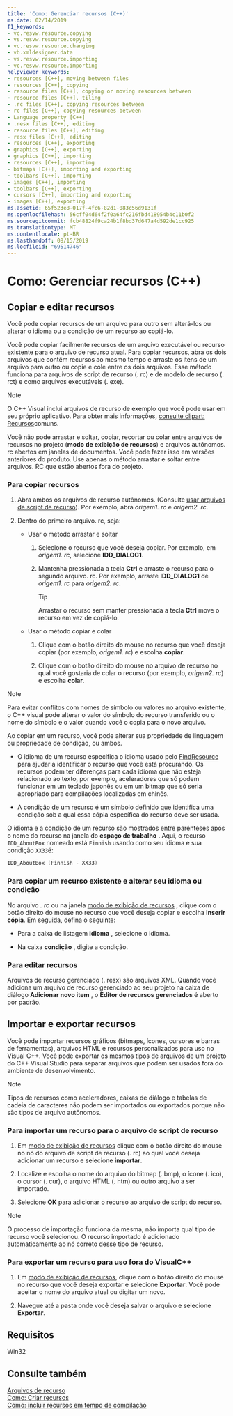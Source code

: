 ```yaml
---
title: 'Como: Gerenciar recursos (C++)'
ms.date: 02/14/2019
f1_keywords:
- vc.resvw.resource.copying
- vs.resvw.resource.copying
- vc.resvw.resource.changing
- vb.xmldesigner.data
- vs.resvw.resource.importing
- vc.resvw.resource.importing
helpviewer_keywords:
- resources [C++], moving between files
- resources [C++], copying
- resource files [C++], copying or moving resources between
- resource files [C++], tiling
- .rc files [C++], copying resources between
- rc files [C++], copying resources between
- Language property [C++]
- .resx files [C++], editing
- resource files [C++], editing
- resx files [C++], editing
- resources [C++], exporting
- graphics [C++], exporting
- graphics [C++], importing
- resources [C++], importing
- bitmaps [C++], importing and exporting
- toolbars [C++], importing
- images [C++], importing
- toolbars [C++], exporting
- cursors [C++], importing and exporting
- images [C++], exporting
ms.assetid: 65f523e8-017f-4fc6-82d1-083c56d9131f
ms.openlocfilehash: 56cff04d64f2f0a64fc216fbd418954b4c11b0f2
ms.sourcegitcommit: fcb48824f9ca24b1f8bd37d647a4d592de1cc925
ms.translationtype: MT
ms.contentlocale: pt-BR
ms.lasthandoff: 08/15/2019
ms.locfileid: "69514746"
---
```

# <a name="how-to-manage-resources-c"></a>Como: Gerenciar recursos (C++)

## <a name="copy-and-edit-resources"></a>Copiar e editar recursos

Você pode copiar recursos de um arquivo para outro sem alterá-los ou alterar o idioma ou a condição de um recurso ao copiá-lo.

Você pode copiar facilmente recursos de um arquivo executável ou recurso existente para o arquivo de recurso atual. Para copiar recursos, abra os dois arquivos que contêm recursos ao mesmo tempo e arraste os itens de um arquivo para outro ou copie e cole entre os dois arquivos. Esse método funciona para arquivos de script de recurso (. rc) e de modelo de recurso (. rct) e como arquivos executáveis (. exe).

> [!NOTE]
> O C++ Visual inclui arquivos de recurso de exemplo que você pode usar em seu próprio aplicativo. Para obter mais informações, [consulte clipart: Recursos](https://github.com/Microsoft/VCSamples)comuns.

Você não pode arrastar e soltar, copiar, recortar ou colar entre arquivos de recursos no projeto (**modo de exibição de recursos**) e arquivos autônomos. rc abertos em janelas de documentos. Você pode fazer isso em versões anteriores do produto. Use apenas o método arrastar e soltar entre arquivos. RC que estão abertos fora do projeto.

### <a name="to-copy-resources"></a>Para copiar recursos

1. Abra ambos os arquivos de recurso autônomos. (Consulte [usar arquivos de script de recurso](how-to-create-a-resource-script-file.md#use-resource-script-files)). Por exemplo, abra *origem1. rc* e *origem2. rc*.

1. Dentro do primeiro arquivo. rc, seja:

   - Usar o método arrastar e soltar

      1. Selecione o recurso que você deseja copiar. Por exemplo, em *origem1. rc*, selecione **IDD_DIALOG1**.

      1. Mantenha pressionada a tecla **Ctrl** e arraste o recurso para o segundo arquivo. rc. Por exemplo, arraste **IDD_DIALOG1** de *origem1. rc* para *origem2. rc*.

         > [!TIP]
         > Arrastar o recurso sem manter pressionada a tecla **Ctrl** move o recurso em vez de copiá-lo.

   - Usar o método copiar e colar

      1. Clique com o botão direito do mouse no recurso que você deseja copiar (por exemplo, *origem1. rc*) e escolha **copiar**.

      1. Clique com o botão direito do mouse no arquivo de recurso no qual você gostaria de colar o recurso (por exemplo, *origem2. rc*) e escolha **colar**.

> [!NOTE]
> Para evitar conflitos com nomes de símbolo ou valores no arquivo existente, o C++ visual pode alterar o valor do símbolo do recurso transferido ou o nome do símbolo e o valor quando você o copia para o novo arquivo.

Ao copiar em um recurso, você pode alterar sua propriedade de linguagem ou propriedade de condição, ou ambos.

- O idioma de um recurso especifica o idioma usado pelo [FindResource](/windows/win32/api/winbase/nf-winbase-findresourcew) para ajudar a identificar o recurso que você está procurando. Os recursos podem ter diferenças para cada idioma que não esteja relacionado ao texto, por exemplo, aceleradores que só podem funcionar em um teclado japonês ou em um bitmap que só seria apropriado para compilações localizadas em chinês.

- A condição de um recurso é um símbolo definido que identifica uma condição sob a qual essa cópia específica do recurso deve ser usada.

O idioma e a condição de um recurso são mostrados entre parênteses após o nome do recurso na janela do **espaço de trabalho** . Aqui, o recurso `IDD_AboutBox` nomeado está `Finnish` usando como seu idioma e sua condição `XX33`é:

```cpp
IDD_AboutBox (Finnish - XX33)
```

### <a name="to-copy-an-existing-resource-and-change-its-language-or-condition"></a>Para copiar um recurso existente e alterar seu idioma ou condição

No arquivo *. rc* ou na janela [modo de exibição de recursos](how-to-create-a-resource-script-file.md#create-resources) , clique com o botão direito do mouse no recurso que você deseja copiar e escolha **Inserir cópia**. Em seguida, defina o seguinte:

- Para a caixa de listagem **idioma** , selecione o idioma.

- Na caixa **condição** , digite a condição.

### <a name="to-edit-resources"></a>Para editar recursos

Arquivos de recurso gerenciado (. resx) são arquivos XML. Quando você adiciona um arquivo de recurso gerenciado ao seu projeto na caixa de diálogo **Adicionar novo item** , o **Editor de recursos gerenciados** é aberto por padrão.

## <a name="import-and-export-resources"></a>Importar e exportar recursos

Você pode importar recursos gráficos (bitmaps, ícones, cursores e barras de ferramentas), arquivos HTML e recursos personalizados para uso no Visual C++. Você pode exportar os mesmos tipos de arquivos de um projeto do C++ Visual Studio para separar arquivos que podem ser usados fora do ambiente de desenvolvimento.

> [!NOTE]
> Tipos de recursos como aceleradores, caixas de diálogo e tabelas de cadeia de caracteres não podem ser importados ou exportados porque não são tipos de arquivo autônomos.

### <a name="to-import-a-resource-into-the-resource-script-file"></a>Para importar um recurso para o arquivo de script de recurso

1. Em [modo de exibição de recursos](how-to-create-a-resource-script-file.md#create-resources) clique com o botão direito do mouse no nó do arquivo de script de recurso (. rc) ao qual você deseja adicionar um recurso e selecione **importar**.

1. Localize e escolha o nome do arquivo do bitmap (. bmp), o ícone (. ico), o cursor (. cur), o arquivo HTML (. htm) ou outro arquivo a ser importado.

1. Selecione **OK** para adicionar o recurso ao arquivo de script do recurso.

> [!NOTE]
> O processo de importação funciona da mesma, não importa qual tipo de recurso você selecionou. O recurso importado é adicionado automaticamente ao nó correto desse tipo de recurso.

### <a name="to-export-a-resource-for-use-outside-of-visual-c"></a>Para exportar um recurso para uso fora do VisualC++

1. Em [modo de exibição de recursos](how-to-create-a-resource-script-file.md#create-resources), clique com o botão direito do mouse no recurso que você deseja exportar e selecione **Exportar**. Você pode aceitar o nome do arquivo atual ou digitar um novo.

1. Navegue até a pasta onde você deseja salvar o arquivo e selecione **Exportar**.

## <a name="requirements"></a>Requisitos

Win32

## <a name="see-also"></a>Consulte também

[Arquivos de recurso](../windows/resource-files-visual-studio.md)<br/>
[Como: Criar recursos](../windows/how-to-create-a-resource-script-file.md)<br/>
[Como: incluir recursos em tempo de compilação](../windows/how-to-include-resources-at-compile-time.md)<br/>